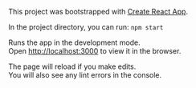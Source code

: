 This project was bootstrapped with [Create React App](https://github.com/facebook/create-react-app).



In the project directory, you can run: `npm start`

Runs the app in the development mode.<br />
Open [http://localhost:3000](http://localhost:3000) to view it in the browser.

The page will reload if you make edits.<br />
You will also see any lint errors in the console.

